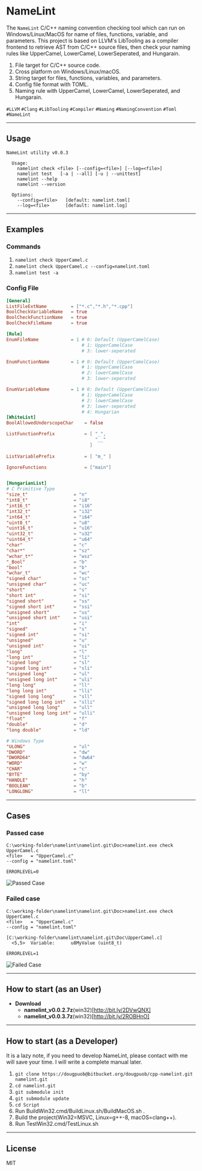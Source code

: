 # **NameLint**
The `NameLint` C/C++ naming convention checking tool which can run on Windows/Linux/MacOS for name of files, functions, variable, and parameters. This project is based on LLVM's LibTooling as a compiler frontend to retrieve AST from C/C++ source files, then check your naming rules like UpperCamel, LowerCamel, LowerSeperated, and Hungarain.

1. File target for C/C++ source code.
1. Cross platform on Windows/Linux/macOS.
1. String target for files, functions, variables, and parameters.
1. Config file format with TOML.
1. Naming rule with UpperCamel, LowerCamel, LowerSeperated, and Hungarain.

`#LLVM` `#Clang` `#LibTooling` `#Compiler` `#Naming` `#NamingConvention` `#Toml` `#NameLint`

----------

## **Usage**
```
NameLint utility v0.0.3

  Usage:
    namelint check <file> [--config=<file>] [--log=<file>]
    namelint test   [-a | --all] [-u | --unittest]
    namelint --help
    namelint --version

  Options:
    --config=<file>   [default: namelint.toml]
    --log=<file>      [default: namelint.log]
```


----------

## **Examples**

### **Commands**

1. `namelint check UpperCamel.c`
1. `namelint check UpperCamel.c --config=namelint.toml`
1. `namelint test -a`

### **Config File**

```toml
[General]
ListFileExtName         = ["*.c","*.h","*.cpp"]
BoolCheckVariableName   = true
BoolCheckFunctionName   = true
BoolCheckFileName       = true

[Rule]
EnumFileName            = 1 # 0: Default (UpperCamelCase)
                            # 1: UpperCamelCase
                            # 3: lower-seperated

EnumFunctionName        = 1 # 0: Default (UpperCamelCase)
                            # 1: UpperCamelCase
                            # 2: lowerCamelCase
                            # 3: lower-seperated

EnumVariableName        = 1 # 0: Default (UpperCamelCase)
                            # 1: UpperCamelCase
                            # 2: lowerCamelCase
                            # 3: lower-seperated
                            # 4: Hungarian
[WhiteList]
BoolAllowedUnderscopeChar    = false

ListFunctionPrefix           = [ "_",
                                 "__"
                               ]
                               
ListVariablePrefix           = [ "m_" ]

IgnoreFunctions              = ["main"]


[HungarianList]
# C Primitive Type
"size_t"                 = "n"
"int8_t"                 = "i8"
"int16_t"                = "i16"
"int32_t"                = "i32"
"int64_t"                = "i64"
"uint8_t"                = "u8"
"uint16_t"               = "u16"
"uint32_t"               = "u32"
"uint64_t"               = "u64"
"char"                   = "c"
"char*"                  = "sz"
"wchar_t*"               = "wsz"
"_Bool"                  = "b"
"bool"                   = "b"
"wchar_t"                = "wc"
"signed char"            = "sc"
"unsigned char"          = "uc"
"short"                  = "s"
"short int"              = "si"
"signed short"           = "ss"
"signed short int"       = "ssi"
"unsigned short"         = "us"
"unsigned short int"     = "usi"
"int"                    = "i"
"signed"                 = "s"
"signed int"             = "si"
"unsigned"               = "u"
"unsigned int"           = "ui"
"long"                   = "l"
"long int"               = "li"
"signed long"            = "sl"
"signed long int"        = "sli"
"unsigned long"          = "ul"
"unsigned long int"      = "uli"
"long long"              = "ll"
"long long int"          = "lli"
"signed long long"       = "sll"
"signed long long int"   = "slli"
"unsigned long long"     = "ull"
"unsigned long long int" = "ulli"
"float"                  = "f"
"double"                 = "d"
"long double"            = "ld"

# Windows Type
"ULONG"                  = "ul"
"DWORD"                  = "dw"
"DWORD64"                = "dw64"
"WORD"                   = "w"
"CHAR"                   = "c"
"BYTE"                   = "by"
"HANDLE"                 = "h"
"BOOLEAN"                = "b"
"LONGLONG"               = "ll"
```

----------

## **Cases**

### **Passed case**

```shell
C:\working-folder\namelint\namelint.git\Doc>namelint.exe check UpperCamel.c
<file>   = "UpperCamel.c"
--config = "namelint.toml"

ERRORLEVEL=0
```
  
![Passed Case](https://i.imgur.com/rGfl526.png)

### **Failed case**

```shell
C:\working-folder\namelint\namelint.git\Doc>namelint.exe check UpperCamel.c
<file>   = "UpperCamel.c"
--config = "namelint.toml"

[C:\working-folder\namelint\namelint.git\Doc\UpperCamel.c]
  <5,5>  Variable:      u8MyValue (uint8_t)

ERRORLEVEL=1
```
  
![Failed Case](https://i.imgur.com/HM5RZhh.png)
    
----------

## **How to start** (as an User)

- **Download**
  - **namelint_v0.0.2.7z**(win32)[http://bit.ly/2DVwQNX]
  - **namelint_v0.0.3.7z**(win32)[http://bit.ly/2ROBHnO]

----------

## **How to start** (as a Developer)
It is a lazy note, if you need to develop NameLint, please contact with me will save your time. I will write a complete manual later.

1. `git clone https://dougpuob@bitbucket.org/dougpuob/cpp-namelint.git namelint.git`
1. `cd namelint.git`
1. `git submodule init`
1. `git submodule update`
1. `cd Script`
1. Run BuildWin32.cmd/BuildLinux.sh/BuildMacOS.sh .
1. Build the project(Win32=MSVC, Linux=g++-8, macOS=clang++).
1. Run TestWin32.cmd/TestLinux.sh


----------

## License
MIT
